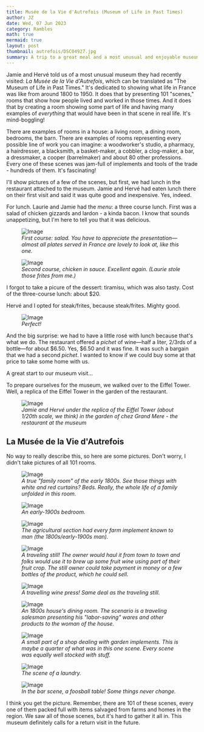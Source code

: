 ```yaml
---
title: Musée de la Vie d'Autrefois (Museum of Life in Past Times)
author: JZ
date: Wed, 07 Jun 2023
category: Rambles
math: true
mermaid: true
layout: post
thumbnail: autrefois/DSC04927.jpg
summary: A trip to a great meal and a most unusual and enjoyable museum.
---
```

Jamie and Hervé told us of a most unusual museum they had recently visited: <em>La Musée de la Vie d'Autrefois</em>, which can be translated as "The Museum of Life in Past Times." It's dedicated to showing what life in France was like from around 1800 to 1950. It does that by presenting 101 "scenes," rooms that show how people lived and worked in those times. And it does that by creating a room showing some part of life and having many examples of <em>everything</em> that would have been in that scene in real life. It's mind-boggling!

There are examples of rooms in a house: a living room, a dining room, bedrooms, the barn. There are examples of rooms representing every possible line of work you can imagine: a woodworker's studio, a pharmacy, a hairdresser, a blacksmith, a basket-maker, a cobbler, a clog-maker, a bar, a dressmaker, a cooper (barrelmaker) and about 80 other professions. Every one of these scenes was jam-full of implements and tools of the trade - hundreds of them. It's fascinating!

I'll show pictures of a few of the scenes, but first, we had lunch in the restaurant attached to the museum. Jamie and Hervé had eaten lunch there on their first visit and said it was quite good and inexpensive. Yes, indeed.
 
For lunch. Laurie and Jamie had the <em>menu</em>: a three course lunch. First was a salad of chicken gizzards and lardon - a kinda bacon. I know that sounds unappetizing, but I'm here to tell you that it was delicious.
<figure class = "landscape" >
	<img src="{{ "autrefois/IMG_5611.jpg" | prepend: site.imageurl | prepend: site.baseurl  }}" alt="Image" />
	<figcaption><em>First course: salad. You have to appreciate the presentation&mdash;almost all plates served in France are lovely to look at, like this one.</em></figcaption>
</figure>
<figure class = "landscape" >
	<img src="{{ "autrefois/IMG_5612.jpg" | prepend: site.imageurl | prepend: site.baseurl  }}" alt="Image" />
	<figcaption><em>Second course, chicken in sauce. Excellent again. (Laurie stole those frites from me.)</em></figcaption>
</figure>
I forgot to take a picure of the dessert: tiramisu, which was also tasty. Cost of the three-course lunch: about $20.

Hervé and I opted for steak/frites, because steak/frites. Mighty good.
<figure class = "landscape" >
	<img src="{{ "autrefois/IMG_5613.jpg" | prepend: site.imageurl | prepend: site.baseurl  }}" alt="Image" />
	<figcaption><em>Perfect!</em></figcaption>
</figure>
And the big surprise: we had to have a little rosé with lunch because that's what we do. The restaurant offered a <em>pichet</em> of wine&mdash;half a liter, 2/3rds of a bottle&mdash;for about $6.50. Yes, $6.50 and it was fine. It was such a bargain that we had a second <em>pichet</em>. I wanted to know if we could buy some at that price to take some home with us.

A great start to our museum visit...

To prepare ourselves for the museum, we walked over to the Eiffel Tower. Well, a replica of the Eiffel Tower in the garden of the restaurant.
<figure class = "portrait" >
	<img src="{{ "autrefois/DSC04896.jpg" | prepend: site.imageurl | prepend: site.baseurl  }}" alt="Image" />
	<figcaption><em>Jamie and Hervé under the replica of the Eiffel Tower (about 1/20th scale, we think) in the garden of chez Grand Mere - the restaurant at the museum</em></figcaption>
</figure>

<h2>La Musée de la Vie d'Autrefois</h2>
No way to really describe this, so here are some pictures. Don't worry, I didn't take pictures of all 101 rooms.

<figure class = "landscape" >
	<img src="{{ "autrefois/DSC04901.jpg" | prepend: site.imageurl | prepend: site.baseurl  }}" alt="Image" />
	<figcaption><em>A true "family room" of the early 1800s. See those things with white and red curtains? Beds. Really, the whole life of a family unfolded in this room.</em></figcaption>
</figure>


<figure class = "landscape" >
	<img src="{{ "autrefois/DSC04927.jpg" | prepend: site.imageurl | prepend: site.baseurl  }}" alt="Image" />
	<figcaption><em>An early-1900s bedroom. </em></figcaption>
</figure>

<figure class = "landscape" >
	<img src="{{ "autrefois/DSC04905.jpg" | prepend: site.imageurl | prepend: site.baseurl  }}" alt="Image" />
	<figcaption><em>The agricultural section had every farm implement known to man (the 1800s/early-1900s  man). </em></figcaption>
</figure>
<figure class = "landscape" >
	<img src="{{ "autrefois/DSC04910.jpg" | prepend: site.imageurl | prepend: site.baseurl  }}" alt="Image" />
	<figcaption><em>A traveling still! The owner would haul it from town to town and folks would use it to brew up some fruit wine using part of their fruit crop. The still owner could take payment in money or a few bottles of the product, which he could sell.  </em></figcaption>
</figure>

<figure class = "landscape" >
	<img src="{{ "autrefois/DSC04913.jpg" | prepend: site.imageurl | prepend: site.baseurl  }}" alt="Image" />
	<figcaption><em>A travelling wine press! Same deal as the traveling still.  </em></figcaption>
</figure>

<figure class = "landscape" >
	<img src="{{ "autrefois/DSC04916.jpg" | prepend: site.imageurl | prepend: site.baseurl  }}" alt="Image" />
	<figcaption><em>An 1800s house's dining room. The scenario is a traveling salesman presenting his "labor-saving" wares and other products to the woman of the house. </em></figcaption>
</figure>


<figure class = "landscape" >
	<img src="{{ "autrefois/DSC04920.jpg" | prepend: site.imageurl | prepend: site.baseurl  }}" alt="Image" />
	<figcaption><em>A small part of a shop dealing with garden implements. This is maybe a quarter of what was in this one scene. Every scene was equally well stocked with stuff.</em></figcaption>
</figure>

<figure class = "landscape" >
	<img src="{{ "autrefois/DSC04922.jpg" | prepend: site.imageurl | prepend: site.baseurl  }}" alt="Image" />
	<figcaption><em>The scene of a laundry.  </em></figcaption>
</figure>

<figure class = "landscape" >
	<img src="{{ "autrefois/DSC04928.jpg" | prepend: site.imageurl | prepend: site.baseurl  }}" alt="Image" />
	<figcaption><em>In the bar scene, a foosball table! Some things never change.</em></figcaption>
</figure>

I think you get the picture. Remember, there are 101 of these scenes, every one of them packed full with items salvaged from farms and homes in the region. We saw all of those scenes, but it's hard to gather it all in. This museum definitely calls for a return visit in the future. 